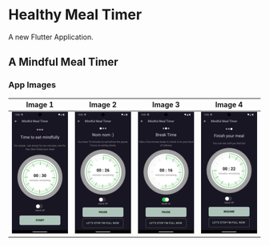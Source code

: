 # Healthy Meal Timer

A new Flutter Application.

## A Mindful Meal Timer

### App Images

Image 1            |  Image 2                          | Image 3 | Image 4
:-------------------------:|:-------------------------:|:-------------------------:|:-------------------------:
![](images/2.png)  |  ![](images/3.png)| ![](images/4.png)| ![](images/1.png)
